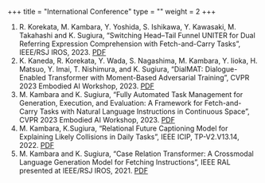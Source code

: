 +++
title = "International Conference"
type = ""
weight = 2
+++

1. R. Korekata, M. Kambara, Y. Yoshida, S. Ishikawa, Y. Kawasaki, M. Takahashi and K. Sugiura, “Switching Head–Tail Funnel UNITER for Dual Referring Expression Comprehension with Fetch-and-Carry Tasks”, IEEE/RSJ IROS, 2023. [PDF](https://arxiv.org/pdf/2307.07166.pdf)
1. K. Kaneda, R. Korekata, Y. Wada, S. Nagashima, M. Kambara, Y. Iioka, H. Matsuo, Y. Imai, T. Nishimura, and K. Sugiura, “DialMAT: Dialogue-Enabled Transformer with Moment-Based Adversarial Training”, CVPR 2023 Embodied AI Workshop, 2023. [PDF](https://embodied-ai.org/papers/2023/23.pdf)
1. M. Kambara and K. Sugiura, “Fully Automated Task Management for Generation, Execution, and Evaluation: A Framework for Fetch-and-Carry Tasks with Natural Language Instructions in Continuous Space”, CVPR 2023 Embodied AI Workshop, 2023. [PDF](https://embodied-ai.org/papers/2023/6.pdf)
1. M. Kambara, K.Sugiura, “Relational Future Captioning Model for Explaining Likely Collisions in Daily Tasks”, IEEE ICIP, TP-V2.V13.14, 2022. [PDF](https://arxiv.org/pdf/2207.09083.pdf)
1. M. Kambara and K. Sugiura, “Case Relation Transformer: A Crossmodal Language Generation Model for Fetching Instructions”, IEEE RAL presented at IEEE/RSJ IROS, 2021. [PDF](https://arxiv.org/pdf/2107.00789.pdf)
